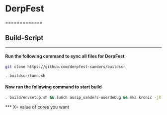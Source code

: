 # DerpFest
=============

## Build-Script
-------------

#### Run the following command to sync all files for DerpFest

```bash
git clone https://github.com/derpfest-sanders/buildscr
```

```bash
. buildscr/tann.sh
```


#### Now run the following command to start build

```bash
. build/envsetup.sh && lunch aosip_sanders-userdebug && mka kronic -jX
```

*** X= value of cores you want
